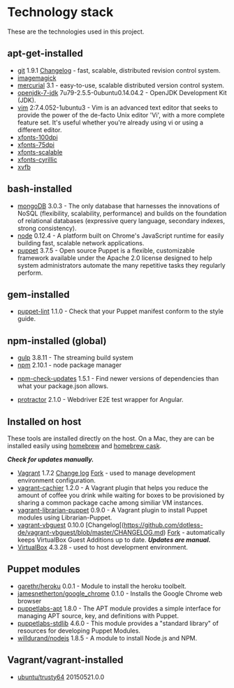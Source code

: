 # Technology stack

These are the technologies used in this project.

## apt-get-installed

- [git](http://packages.ubuntu.com/trusty/git) 1.9.1 [Changelog](https://github.com/git/git/tree/master/Documentation/RelNotes) - fast, scalable, distributed revision control system.
- [imagemagick](http://packages.ubuntu.com/trusty/imagemagick)
- [mercurial](http://packages.ubuntu.com/trusty/mercurial) 3.1 - easy-to-use, scalable distributed version control system.
- [openjdk-7-jdk](http://packages.ubuntu.com/trusty/openjdk-7-jdk) 7u79-2.5.5-0ubuntu0.14.04.2 - OpenJDK Development Kit (JDK).
- [vim](http://www.vim.org/) 2:7.4.052-1ubuntu3 - Vim is an advanced text editor that seeks to provide the power of the de-facto Unix editor 'Vi', with a more complete feature set. It's useful whether you're already using vi or using a different editor.
- [xfonts-100dpi](http://packages.ubuntu.com/trusty/xfonts-100dpi)
- [xfonts-75dpi](http://packages.ubuntu.com/trusty/xfonts-75dpi)
- [xfonts-scalable](http://packages.ubuntu.com/trusty/xfonts-scalable)
- [xfonts-cyrillic](http://packages.ubuntu.com/trusty/xfonts-cyrillic)
- [xvfb](http://packages.ubuntu.com/trusty/xvfb)

## bash-installed

- [mongoDB](http://www.mongodb.org/) 3.0.3 - The only database that harnesses the innovations of NoSQL (flexibility, scalability, performance) and builds on the foundation of relational databases (expressive query language, secondary indexes, strong consistency).
- [node](https://nodejs.org/) 0.12.4 - A platform built on Chrome's JavaScript runtime for easily building fast, scalable network applications.
- [puppet](http://puppetlabs.com/) 3.7.5 - Open source Puppet is a flexible, customizable framework available under the Apache 2.0 license designed to help system administrators automate the many repetitive tasks they regularly perform.

## gem-installed

- [puppet-lint](http://puppet-lint.com/) 1.1.0 - Check that your Puppet manifest conform to the style guide.

## npm-installed (global)

- [gulp](https://www.npmjs.com/package/gulp) 3.8.11 - The streaming build system
- [npm](https://npmjs.org/doc/) 2.10.1 - node package manager
* [npm-check-updates](https://www.npmjs.org/package/npm-check-updates) 1.5.1 - Find newer versions of dependencies than what your package.json allows.
- [protractor](https://www.npmjs.com/package/protractor) 2.1.0 - Webdriver E2E test wrapper for Angular.

## Installed on host

These tools are installed directly on the host.  On a Mac, they are can be installed easily using [homebrew](http://brew.sh/) and [homebrew cask](http://caskroom.io/).

***Check for updates manually.***

- [Vagrant](https://www.vagrantup.com/) 1.7.2 [Change log](https://github.com/mitchellh/vagrant/blob/master/CHANGELOG.md) [Fork](https://github.com/EATechnologies/vagrant) - used to manage development environment configuration.
- [vagrant-cachier](https://github.com/fgrehm/vagrant-cachier/) 1.2.0 - A Vagrant plugin that helps you reduce the amount of coffee you drink while waiting for boxes to be provisioned by sharing a common package cache among similiar VM instances.
- [vagrant-librarian-puppet](https://github.com/mhahn/vagrant-librarian-puppet) 0.9.0 - A Vagrant plugin to install Puppet modules using Librarian-Puppet.
- [vagrant-vbguest](https://github.com/dotless-de/vagrant-vbguest) 0.10.0 [Changelog[(https://github.com/dotless-de/vagrant-vbguest/blob/master/CHANGELOG.md) [Fork](https://github.com/EATechnologies/vagrant-vbguest) - automatically keeps VirtualBox Guest Additions up to date.  ***Updates are manual.***
- [VirtualBox](https://www.virtualbox.org/) 4.3.28 - used to host development environment.

## Puppet modules

- [garethr/heroku](https://forge.puppetlabs.com/garethr/heroku) 0.0.1 - Module to install the heroku toolbelt.
- [jamesnetherton/google_chrome](https://forge.puppetlabs.com/jamesnetherton/google_chrome) 0.1.0 - Installs the Google Chrome web browser
- [puppetlabs-apt](https://forge.puppetlabs.com/puppetlabs/apt) 1.8.0 - The APT module provides a simple interface for managing APT source, key, and definitions with Puppet.
- [puppetlabs-stdlib](https://forge.puppetlabs.com/puppetlabs/stdlib) 4.6.0 - This module provides a "standard library" of resources for developing Puppet Modules.
- [willdurand/nodejs](https://forge.puppetlabs.com/willdurand/nodejs) 1.8.5 - A module to install Node.js and NPM.

## Vagrant/vagrant-installed

- [ubuntu/trusty64](https://atlas.hashicorp.com/ubuntu/boxes/trusty64) 20150521.0.0